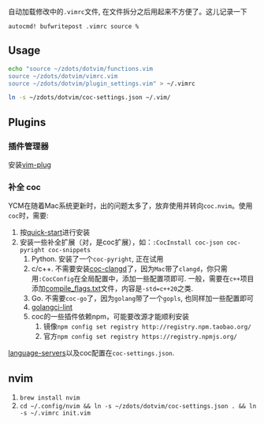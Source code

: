 自动加载修改中的`.vimrc`文件,  在文件拆分之后用起来不方便了。这儿记录一下
```vim
autocmd! bufwritepost .vimrc source %
```

## Usage

```sh
echo "source ~/zdots/dotvim/functions.vim
source ~/zdots/dotvim/vimrc.vim
source ~/zdots/dotvim/plugin_settings.vim" > ~/.vimrc

ln -s ~/zdots/dotvim/coc-settings.json ~/.vim/
```

## Plugins

### 插件管理器

安装[vim-plug](https://github.com/junegunn/vim-plug#vim)

### 补全 coc

YCM在随着Mac系统更新时，出的问题太多了，放弃使用并转向`coc.nvim`。使用`coc`时，需要:
1. 按[quick-start](https://github.com/neoclide/coc.nvim#quick-start)进行安装
1. 安装一些补全扩展（对，是coc扩展），如：`:CocInstall coc-json coc-pyright coc-snippets`
    1. Python. 安装了一个`coc-pyright`, 正在试用
    1. c/c++. 不需要安装[coc-clangd](https://github.com/clangd/coc-clangd)了，因为`Mac`带了`clangd`，你只需用`:CocConfig`在全局配置中，添加一些配置项即可. 一般，需要在`c++`项目添加[compile_flags.txt](https://clang.llvm.org/docs/JSONCompilationDatabase.html#alternatives)文件，内容是`-std=c++20`之类.
    1. Go. 不需要`coc-go`了，因为`golang`带了一个`gopls`, 也同样加一些配置即可
    1. [golangci-lint](https://github.com/nametake/golangci-lint-langserver)
    1. coc的一些插件依赖npm，可能要改源才能顺利安装
        1. 镜像`npm config set registry http://registry.npm.taobao.org/`
        1. 官方`npm config set registry https://registry.npmjs.org/`

[language-servers](https://github.com/neoclide/coc.nvim/wiki/Language-servers)以及coc配置在`coc-settings.json`.

## nvim

1. `brew install nvim`
2. `cd ~/.config/nvim && ln -s ~/zdots/dotvim/coc-settings.json . && ln -s ~/.vimrc init.vim`
